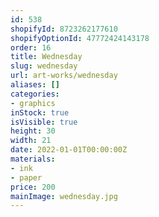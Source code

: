 ```yaml
---
id: 538
shopifyId: 8723262177610
shopifyOptionId: 47772424143178
order: 16
title: Wednesday
slug: wednesday
url: art-works/wednesday
aliases: []
categories:
- graphics
inStock: true
isVisible: true
height: 30
width: 21
date: 2022-01-01T00:00:00Z
materials:
- ink
- paper
price: 200
mainImage: wednesday.jpg
---
```

